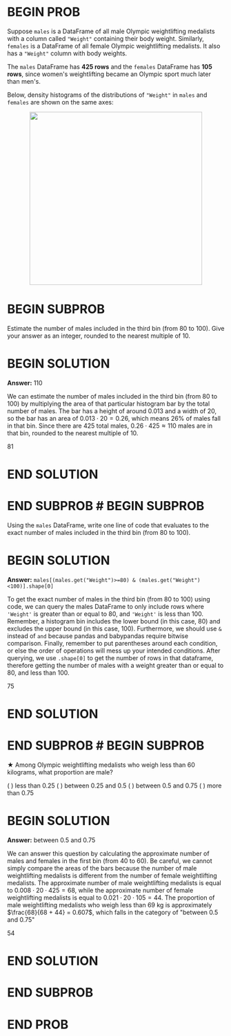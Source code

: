 # BEGIN PROB

Suppose `males` is a DataFrame of all male Olympic weightlifting
medalists with a column called `"Weight"` containing their body weight.
Similarly, `females` is a DataFrame of all female Olympic weightlifting
medalists. It also has a `"Weight"` column with body weights.

The `males` DataFrame has **425 rows** and the `females` DataFrame has
**105 rows**, since women's weightlifting became an Olympic sport much
later than men's.

Below, density histograms of the distributions of `"Weight"` in `males`
and `females` are shown on the same axes:

<center><img src='../assets/images/wi24-final/density_hist.png' width=400></center>

# BEGIN SUBPROB

Estimate the number of males included in the third bin (from $80$ to
$100$). Give your answer as an integer, rounded to the nearest multiple
of $10$.

# BEGIN SOLUTION
**Answer:** 110

We can estimate the number of males included in the third bin (from 80 to 100) by multiplying the area of that particular histogram bar by the total number of males. The bar has a height of around 0.013 and a width of 20, so the bar has an area of $0.013 \cdot 20 = 0.26$, which means 26% of males fall in that bin. Since there are 425 total males, $0.26 \cdot 425 ≈ 110$ males are in that bin, rounded to the nearest multiple of 10. 

<average>81</average>

# END SOLUTION

# END SUBPROB # BEGIN SUBPROB

Using the `males` DataFrame, write one line of code that evaluates to
the exact number of males included in the third bin (from $80$ to
$100$).


# BEGIN SOLUTION
**Answer:** `males[(males.get("Weight")>=80) & (males.get("Weight")<100)].shape[0]`

To get the exact number of males in the third bin (from 80 to 100) using code, we can query the males DataFrame to only include rows where `'Weight'` is greater than or equal to 80, and `'Weight'` is less than 100. Remember, a histogram bin includes the lower bound (in this case, 80) and excludes the upper bound (in this case, 100). Furthermore, we should use `&` instead of `and` because pandas and babypandas require bitwise comparison. Finally, remember to put parentheses around each condition, or else the order of operations will mess up your intended conditions. After querying, we use `.shape[0]` to get the number of rows in that dataframe, therefore getting the number of males with a weight greater than or equal to 80, and less than 100. 

<average>75</average>


# END SOLUTION

# END SUBPROB # BEGIN SUBPROB

$\bigstar$ Among Olympic weightlifting medalists who weigh less than
$60$ kilograms, what proportion are male?

( ) less than $0.25$
( ) between $0.25$ and $0.5$
( ) between $0.5$ and $0.75$
( ) more than $0.75$

# BEGIN SOLUTION
**Answer:** between $0.5$ and $0.75$

We can answer this question by calculating the approximate number of males and females in the first bin (from 40 to 60). Be careful, we cannot simply compare the areas of the bars because the number of male weightlifting medalists is different from the number of female weightlifting medalists. The approximate number of male weightlifting medalists is equal to $0.008 \cdot 20 \cdot 425 = 68$, while the approximate number of female weightlifting medalists is equal to $0.021 \cdot 20 \cdot 105 = 44$. The proportion of male weightlifting medalists who weigh less than 69 kg is approximately $\frac{68}{68 + 44} = 0.607$, which falls in the category of "between 0.5 and 0.75"

<average>54</average>

# END SOLUTION

# END SUBPROB

# END PROB